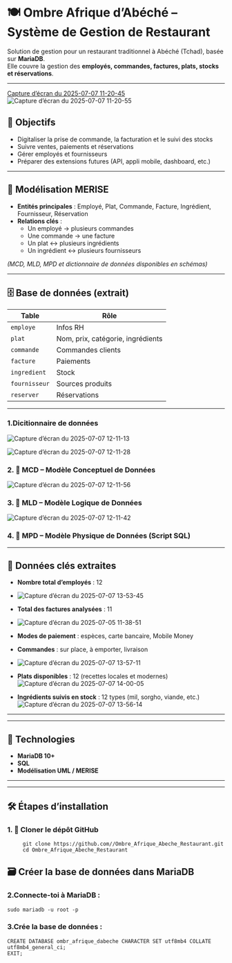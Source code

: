 # 🍽️ Ombre Afrique d’Abéché – Système de Gestion de Restaurant  

Solution de gestion pour un restaurant traditionnel à Abéché (Tchad), basée sur **MariaDB**.  
Elle couvre la gestion des **employés, commandes, factures, plats, stocks et réservations**.  

---

[Capture d’écran du 2025-07-07 11-20-45](https://github.com/user-attachments/assets/a27792fb-0ed8-4dc0-83fa-a7ebeb64bb45)![Capture d’écran du 2025-07-07 11-20-55](https://github.com/user-attachments/assets/a8f06a2e-bd49-48c0-9c85-74aadfb9ecc1)


## 🎯 Objectifs
- Digitaliser la prise de commande, la facturation et le suivi des stocks  
- Suivre ventes, paiements et réservations  
- Gérer employés et fournisseurs  
- Préparer des extensions futures (API, appli mobile, dashboard, etc.)  

---

## 🧩 Modélisation MERISE
- **Entités principales** : Employé, Plat, Commande, Facture, Ingrédient, Fournisseur, Réservation  
- **Relations clés** :  
  - Un employé → plusieurs commandes  
  - Une commande → une facture  
  - Un plat ↔ plusieurs ingrédients  
  - Un ingrédient ↔ plusieurs fournisseurs  

*(MCD, MLD, MPD et dictionnaire de données disponibles en schémas)*  

---

## 🗄️ Base de données (extrait)
| Table        | Rôle                              |
|--------------|-----------------------------------|
| `employe`    | Infos RH                          |
| `plat`       | Nom, prix, catégorie, ingrédients |
| `commande`   | Commandes clients                 |
| `facture`    | Paiements                         |
| `ingredient` | Stock                             |
| `fournisseur`| Sources produits                  |
| `reserver`   | Réservations                      |

---
### 1.Dicitionnaire de données

![Capture d’écran du 2025-07-07 12-11-13](https://github.com/user-attachments/assets/55d6aab4-9fe4-4730-83a6-5a79ec141d60)

![Capture d’écran du 2025-07-07 12-11-28](https://github.com/user-attachments/assets/c62b93c4-db4d-401e-9f19-09ddae83b462)

### 2. 🧩 MCD – Modèle Conceptuel de Données

![Capture d’écran du 2025-07-07 12-11-56](https://github.com/user-attachments/assets/5da63729-be0e-4db2-93f2-570974e635a1)

### 3. 🧩 MLD – Modèle Logique de Données

![Capture d’écran du 2025-07-07 12-11-42](https://github.com/user-attachments/assets/1096271f-2998-4e30-a2c6-2720aeeb1ec4)

### 4. 🧩 MPD – Modèle Physique de Données (Script SQL)

---

## 🧾 Données clés extraites

- **Nombre total d’employés** : 12
- ![Capture d’écran du 2025-07-07 13-53-45](https://github.com/user-attachments/assets/a769b0da-41c4-4255-9f53-e5de245c1987)

- **Total des factures analysées** : 11
- ![Capture d’écran du 2025-07-05 11-38-51](https://github.com/user-attachments/assets/9dff9be5-1a2b-462f-8595-5ad3a3db3f0a)

- **Modes de paiement** : espèces, carte bancaire, Mobile Money
- **Commandes** : sur place, à emporter, livraison
- ![Capture d’écran du 2025-07-07 13-57-11](https://github.com/user-attachments/assets/f3bcfcbc-cb93-4642-b5c7-75783157c4b4)

- **Plats disponibles** : 12 (recettes locales et modernes)
  ![Capture d’écran du 2025-07-07 14-00-05](https://github.com/user-attachments/assets/f8aed715-b66a-414a-a6be-afeef46528cb)

- **Ingrédients suivis en stock** : 12 types (mil, sorgho, viande, etc.)
  ![Capture d’écran du 2025-07-07 13-56-14](https://github.com/user-attachments/assets/e1ed9419-ef9d-456f-8d39-d15ff2be9706)

---
---


## 🔧 Technologies
- **MariaDB 10+**  
- **SQL**  
- **Modélisation UML / MERISE**  

---
---
## 🛠️ Étapes d’installation
### 1. 📁 Cloner le dépôt GitHub
```
     git clone https://github.com//Ombre_Afrique_Abeche_Restaurant.git
     cd Ombre_Afrique_Abeche_Restaurant
```
## 🗃️ Créer la base de données dans MariaDB
### 2.Connecte-toi à MariaDB :
```
sudo mariadb -u root -p

```
### 3.Crée la base de données :
```
CREATE DATABASE ombr_afrique_dabeche CHARACTER SET utf8mb4 COLLATE utf8mb4_general_ci;
EXIT;

```

